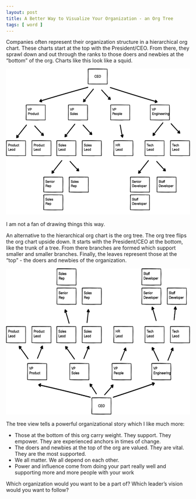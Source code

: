```yaml
---
layout: post
title: A Better Way to Visualize Your Organization - an Org Tree
tags: [ word ]
---
```


Companies often represent their organization structure in a hierarchical org chart. These charts start at the top with the President/CEO. From there, they sprawl down and out through the ranks to those doers and newbies at the “bottom” of the org. Charts like this look like a squid. 

<img src="/img/org-chart.png" alt="hierarchical org chart with ceo at the top and reports shown below" class="inline" height="400" />

I am not a fan of drawing things this way. 

An alternative to the hierarchical org chart is the org tree. The org tree flips the org chart upside down. It starts with the President/CEO at the bottom, like the trunk of a tree. From there branches are formed which support smaller and smaller branches. Finally, the leaves represent those at the “top” -  the doers and newbies of the organization. 

<img src="/img/org-tree.png" alt="org tree with ceo at the bottom and reports shown above" class="inline" height="400" />

The tree view tells a powerful organizational story which I like much more:

* Those at the bottom of this org carry weight. They support. They empower. They are experienced anchors in times of change.
* The doers and newbies at the top of the org are valued. They are vital. They are the most supported. 
* We all matter. We all depend on each other.  
* Power and influence come from doing your part really well and supporting more and more people with your work

Which organization would you want to be a part of? Which leader’s vision would you want to follow? 


